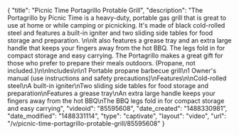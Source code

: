 {
    "title": "Picnic Time Portagrillo Protable Grill",
    "description": "The Portagrillo by Picnic Time is a heavy-duty, portable gas grill that is great to use at home or while camping or picnicking. It's made of black cold-rolled steel and features a built-in igniter and two sliding side tables for food storage and preparation. \n\nIt also features a grease tray and an extra large handle that keeps your fingers away from the hot BBQ. The legs fold in for compact storage and easy carrying. The Portagrillo makes a great gift for those who prefer to prepare their meals outdoors. (Propane, not included.)\n\nIncludes\n\n1 Portable propane barbecue grill\n1 Owner's manual (use instructions and safety precautions)\nFeatures\n\nCold-rolled steel\nA built-in igniter\nTwo sliding side tables for food storage and preparation\nFeatures a grease tray\nAn extra large handle keeps your fingers away from the hot BBQ\nThe BBQ legs fold in for compact storage and easy carrying",
    "videoid": "85595608",
    "date_created": "1488330981",
    "date_modified": "1488331114",
    "type": "captivate",
    "layout": "video",
    "url": "\/v\/picnic-time-portagrillo-protable-grill\/85595608"
}